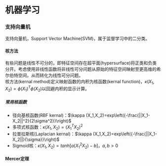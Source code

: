 # 机器学习  
### 支持向量机  
支持向量机，Support Vector Machine(SVM)，属于监督学习中的二分类。
#### 核方法  
有些问题是线性不可分的，即特征空间存在超平面(hypersurface)将正类和负类分开。考虑使用非线性函数将非线性可分问题从原始的特征空间映射至更高维的希尔伯特空间，从而转化为线性可分问题。  
核方法(kernal method)定义映射函数的内积为核函数(kernal function)，$\kappa (X_1,X_2)=\phi(X_1)^T \phi(X_2)$以回避内积的显示计算。 
##### 常用核函数  
- 径向基核函数(RBF kernal)：$\kappa (X_1,X_2)=exp\left({-\frac{||X_1-X_2||^2}{2\sigma^2}}\right)$
- 多项式核函数：$\kappa (X_1,X_2)=(X_1^TX_2)^2$
- 拉普拉斯核(Laplacian kernal)：$\kappa (X_1,X_2)=exp\left({-\frac{||X_1-X_2||}{\sigma}}\right)$ 
- Sigmoid核：$\kappa (X_1,X_2)=tanh[a(X_1^2X_2)-b]，a,b>0$
#### Mercer定理  
